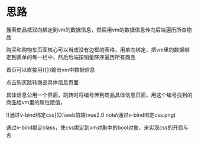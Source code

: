 # 思路

搜索商品框双向绑定到vm的数据信息，然后用vm的数据信息传向后端遍历所查物品

购买和购物车页面核心可以当成没有边框的表格，用单向绑定，把vm里的数据绑定到表单的每一栏中，然后后端按销量降序遍历所有商品

首页可以直接用{{}}输出vm中数据信息

点击购买跳转商品具体信息页面

具体信息公用一个界面，跳转时将编号传到商品具体信息页面，用这个编号找到的商品给vm里的属性赋值，

![通过v-bind绑定css](D:\web前端\vue2.0 note\通过v-bind绑定css.png)

通过v-bind绑定class，使css绑定到vm对象中的bool对象，来实现css的开启与否